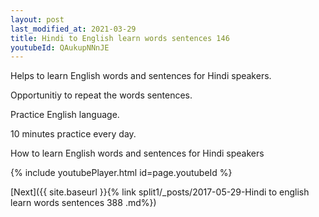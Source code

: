 ```yaml
---
layout: post
last_modified_at: 2021-03-29
title: Hindi to English learn words sentences 146 
youtubeId: QAukupNNnJE
---
```

 
 
Helps to learn English words and sentences for Hindi speakers.

Opportunitiy to repeat the words sentences. 

Practice English language. 
 
10 minutes practice every day. 
 
How to learn English words and sentences for Hindi speakers 
 
{% include youtubePlayer.html id=page.youtubeId %}
 
 
[Next]({{ site.baseurl }}{% link  split1/_posts/2017-05-29-Hindi to english learn words sentences 388 .md%})
 
